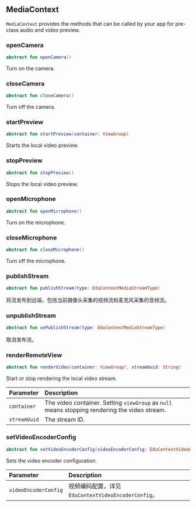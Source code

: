 ## MediaContext

`MediaContext` provides the methods that can be called by your app for pre-class audio and video preview.

### openCamera

```kotlin
abstract fun openCamera()
```

Turn on the camera.

### closeCamera

```kotlin
abstract fun closeCamera()
```

Turn off the camera.

### startPreview

```kotlin
abstract fun startPreview(container: ViewGroup)
```

Starts the local video preview.

### stopPreview

```kotlin
abstract fun stopPreview()
```

Stops the local video preview.

### openMicrophone

```kotlin
abstract fun openMicrophone()
```

Turn on the microphone.

### closeMicrophone

```kotlin
abstract fun closeMicrophone()
```

Turn off the microphone.

### publishStream

```kotlin
abstract fun publishStream(type: EduContextMediaStreamType)
```

将流发布到远端，包括当前摄像头采集的视频流和麦克风采集的音频流。

### unpublishStream

```kotlin
abstract fun unPublishStream(type: EduContextMediaStreamType)
```

取消发布流。

### renderRemoteView

```kotlin
abstract fun renderVideo(container: ViewGroup?, streamUuid: String)
```

Start or stop rendering the local video stream.

| Parameter | Description |
| :----------- | :----------------------------------------------------- |
| `container` | The video container. Setting `viewGroup` as `null` means stopping rendering the video stream. |
| `streamUuid` | The stream ID. |

### setVideoEncoderConfig

```kotlin
abstract fun setVideoEncoderConfig(videoEncoderConfig: EduContextVideoEncoderConfig)
```

Sets the video encoder configuration.

| Parameter | Description |
| :------------------- | :-------------------------------------------------- |
| `videoEncoderConfig` | 视频编码配置，详见 `EduContextVideoEncoderConfig`。 |
